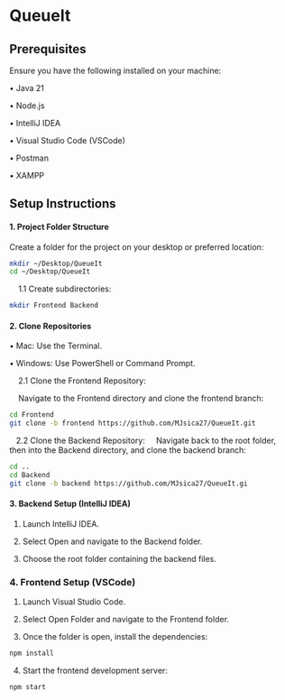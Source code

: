# QueueIt


## Prerequisites

Ensure you have the following installed on your machine:

• Java 21

• Node.js

• IntelliJ IDEA

• Visual Studio Code (VSCode)

• Postman

• XAMPP

## Setup Instructions

#### 1. Project Folder Structure

Create a folder for the project on your desktop or preferred location:

```bash
mkdir ~/Desktop/QueueIt
cd ~/Desktop/QueueIt
```

&nbsp;&nbsp;&nbsp; 1.1 Create subdirectories:
```bash
mkdir Frontend Backend
```
#### 2. Clone Repositories

• Mac: Use the Terminal.

• Windows: Use PowerShell or Command Prompt.

&nbsp;&nbsp;&nbsp; 2.1 Clone the Frontend Repository:

&nbsp;&nbsp;&nbsp;&nbsp;Navigate to the Frontend directory and clone the frontend branch:
```bash
cd Frontend
git clone -b frontend https://github.com/MJsica27/QueueIt.git
```

&nbsp;&nbsp;&nbsp;2.2 Clone the Backend Repository:
&nbsp;&nbsp;&nbsp;&nbsp;Navigate back to the root folder, then into the Backend directory, and clone the backend branch:
```bash
cd ..
cd Backend
git clone -b backend https://github.com/MJsica27/QueueIt.gi
```
#### 3. Backend Setup (IntelliJ IDEA)
1. Launch IntelliJ IDEA.
   
2. Select Open and navigate to the Backend folder.
   
3. Choose the root folder containing the backend files.

### 4. Frontend Setup (VSCode)
1. Launch Visual Studio Code.

2. Select Open Folder and navigate to the Frontend folder.
   
3. Once the folder is open, install the dependencies:

```bash
npm install
```
4. Start the frontend development server:
```bash
npm start
```

